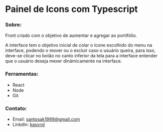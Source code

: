 <h1>Painel de Icons com Typescript</h1>

<h3>Sobre:</h3>
<p> Front criado com o objetivo de aumentar e agregar ao portifólio. </p>
<p> A interface tem o objetivo inicial de colar o ícone escolhido do menu na interface, podendo o mover ou o excluir caso o usuário queira, para isso, deve-se clicar no botão no canto inferior da tela para a interface entender que o usuário deseja mexer dinâmicamente na interface.</p>

<h3>Ferramentas:</h3>
<ul><li>React</li>
<li>Node</li>
<li>Git</li></ul>

<h3>Contato:</h3>
<ul><li>Email: <a href="santosak1999@gmail.com">santosak1999@gmail.com</a></li>
<li>LinkdIn:  <a href="https://www.linkedin.com/in/kasvrol/">kasvrol</a></li>
</ul>
